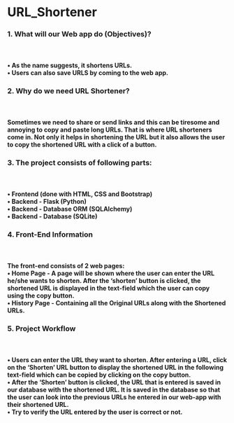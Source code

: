 # URL_Shortener

<h3>1. What will our Web app do (Objectives)?</h3><br>
<h4>•	As the name suggests, it shortens URLs.<br>
•	Users can also save URLS by coming to the web app.</h4>


<h3>2. Why do we need URL Shortener?</h3><br>
<h4>Sometimes we need to share or send links and this can be tiresome and annoying to copy and paste long URLs. That is where URL shorteners come in. Not only it helps in shortening the URL but it also allows the user to copy the shortened URL with a click of a button.</h4>


<h3>3. The project consists of following parts:</h3><br>
<h4>•	Frontend (done with HTML, CSS and Bootstrap)<br>
•	Backend - Flask (Python)<br>
•	Backend - Database ORM (SQLAlchemy)<br>
•	Backend - Database (SQLite)</h4>


<h3>4. Front-End Information</h3><br>
<h4>The front-end consists of 2 web pages:<br>
•	Home Page - A page will be shown where the user can enter the URL he/she wants to shorten. After the ‘shorten’ button is clicked, the shortened URL is displayed in the text-field which the user can copy using the copy button.<br>
•	History Page - Containing all the Original URLs along with the Shortened URLs.</h4>



<h3>5. Project Workflow</h3><br>
<h4>•	Users can enter the URL they want to shorten. After entering a URL, click on the ‘Shorten’ URL button to display the shortened URL in the following text-field which can be copied by clicking on the copy button.<br>
•	After the ‘Shorten’ button is clicked, the URL that is entered is saved in our database with the shortened URL. It is saved in the database so that the user can look into the previous URLs he entered in our web-app with their shortened URL.<br>
•	Try to verify the URL entered by the user is correct or not.</h4>
